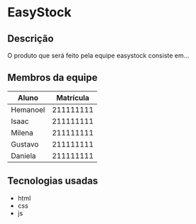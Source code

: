 # EasyStock

## Descrição

O produto que será feito pela equipe easystock consiste em...

## Membros da equipe

| Aluno     | Matrícula |
|-----------|-----------|
| Hemanoel  | 211111111 |
| Isaac     | 211111111 |
| Milena    | 211111111 |
| Gustavo   | 211111111 |
| Daniela   | 211111111 |

<!-- * Hemanoel
* Isaac
* Gustavo
* Milena
* Daniela -->

## Tecnologias usadas

* html
* css
* js

